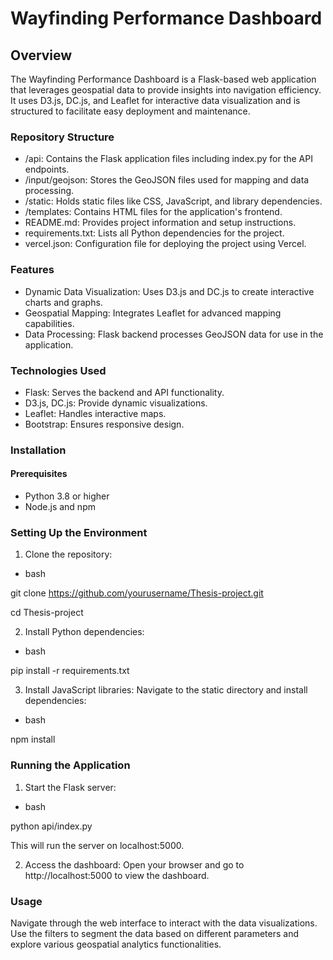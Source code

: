 # Wayfinding Performance Dashboard

## Overview

The Wayfinding Performance Dashboard is a Flask-based web application that leverages geospatial data to provide insights into navigation efficiency. It uses D3.js, DC.js, and Leaflet for interactive data visualization and is structured to facilitate easy deployment and maintenance.

### Repository Structure
- /api: Contains the Flask application files including index.py for the API endpoints.
- /input/geojson: Stores the GeoJSON files used for mapping and data processing. 
- /static: Holds static files like CSS, JavaScript, and library dependencies. 
- /templates: Contains HTML files for the application's frontend.  
- README.md: Provides project information and setup instructions. 
- requirements.txt: Lists all Python dependencies for the project. 
- vercel.json: Configuration file for deploying the project using Vercel.

### Features
- Dynamic Data Visualization: Uses D3.js and DC.js to create interactive charts and graphs.
- Geospatial Mapping: Integrates Leaflet for advanced mapping capabilities.
- Data Processing: Flask backend processes GeoJSON data for use in the application.

### Technologies Used
- Flask: Serves the backend and API functionality.
- D3.js, DC.js: Provide dynamic visualizations. 
- Leaflet: Handles interactive maps. 
- Bootstrap: Ensures responsive design.

### Installation

#### Prerequisites
  
- Python 3.8 or higher
- Node.js and npm

### Setting Up the Environment

1. Clone the repository:
- bash
  
git clone https://github.com/yourusername/Thesis-project.git
  
cd Thesis-project

2. Install Python dependencies:
- bash
  
pip install -r requirements.txt
  
3. Install JavaScript libraries: Navigate to the static directory and install dependencies:
- bash
  
npm install

### Running the Application
1. Start the Flask server:
- bash
  
python api/index.py
  
This will run the server on localhost:5000.

2. Access the dashboard: Open your browser and go to http://localhost:5000 to view the dashboard.

### Usage

Navigate through the web interface to interact with the data visualizations. Use the filters to segment the data based on different parameters and explore various geospatial analytics functionalities.
